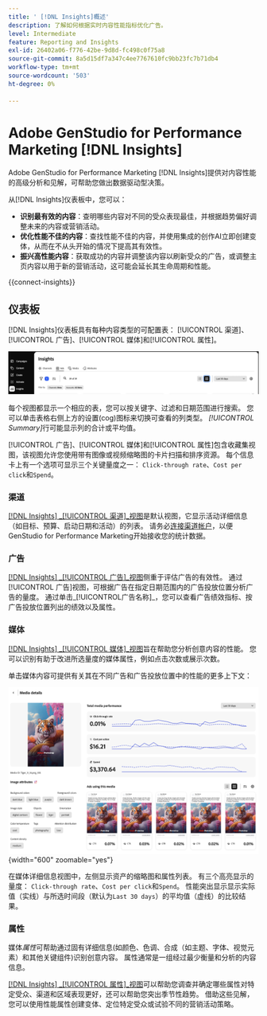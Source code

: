```yaml
---
title: ' [!DNL Insights]概述'
description: 了解如何根据实时内容性能指标优化广告。
level: Intermediate
feature: Reporting and Insights
exl-id: 26402a06-f776-42be-9d8d-fc498c0f75a8
source-git-commit: 8a5d15df7a347c4ee7767610fc9bb23fc7b71db4
workflow-type: tm+mt
source-wordcount: '503'
ht-degree: 0%

---
```


# Adobe GenStudio for Performance Marketing [!DNL Insights]

Adobe GenStudio for Performance Marketing [!DNL Insights]提供对内容性能的高级分析和见解，可帮助您做出数据驱动型决策。

从[!DNL Insights]仪表板中，您可以：

- **识别最有效的内容**：查明哪些内容对不同的受众表现最佳，并根据趋势偏好调整未来的内容或营销活动。
- **优化性能不佳的内容**：查找性能不佳的内容，并使用集成的创作AI立即创建变体，从而在不从头开始的情况下提高其有效性。
- **振兴高性能内容**：获取成功的内容并调整该内容以刷新受众的广告，或调整主页内容以用于新的营销活动，这可能会延长其生命周期和性能。

{{connect-insights}}

## 仪表板

[!DNL Insights]仪表板具有每种内容类型的可配置表： [!UICONTROL 渠道]、[!UICONTROL 广告]、[!UICONTROL 媒体]和[!UICONTROL 属性]。

![[!DNL Insights]仪表板](/help/assets/insights-dashboard.png)

每个视图都显示一个相应的表，您可以按关键字、过滤和日期范围进行搜索。 您可以单击表格右侧上方的设置(cog)图标来切换可查看的列类型。 _[!UICONTROL Summary]_&#x200B;行可能显示列的合计或平均值。

[!UICONTROL 广告]、[!UICONTROL 媒体]和[!UICONTROL 属性]包含收藏集视图，该视图允许您使用带有图像或视频缩略图的卡片扫描和排序资源。 每个信息卡上有一个选项可显示三个关键量度之一： `Click-through rate`、`Cost per click`和`Spend`。

### 渠道

[[!DNL Insights] _[!UICONTROL 渠道&#x200B;]_视图](channels.md)是默认视图，它显示活动详细信息（如目标、预算、启动日期和活动）的列表。 请务必[连接渠道帐户](connect-channel.md)，以便GenStudio for Performance Marketing开始接收您的统计数据。

### 广告

[[!DNL Insights] _[!UICONTROL 广告&#x200B;]_视图](ads.md)侧重于评估广告的有效性。 通过[!UICONTROL 广告]视图，可根据广告在指定日期范围内的广告投放位置分析广告的量度。 通过单击_[!UICONTROL &#x200B;广告名称&#x200B;]_，您可以查看广告绩效指标、按广告投放位置列出的绩效以及属性。

### 媒体

[[!DNL Insights] _[!UICONTROL 媒体&#x200B;]_视图](media.md)旨在帮助您分析创意内容的性能。 您可以识别有助于改进所选量度的媒体属性，例如点击次数或展示次数。

单击媒体内容可提供有关其在不同广告和广告投放位置中的性能的更多上下文：

![媒体详细信息](/help/assets/insights-media-details.png){width="600" zoomable="yes"}

在媒体详细信息视图中，左侧显示资产的缩略图和属性列表。 有三个高亮显示的量度： `Click-through rate`、`Cost per click`和`Spend`。 性能突出显示显示实际值（实线）与所选时间段（默认为`Last 30 days`）的平均值（虚线）的比较结果。

### 属性

媒体&#x200B;_属性_&#x200B;可帮助通过固有详细信息(如颜色、色调、合成（如主题、字体、视觉元素）和其他关键组件)识别创意内容。 属性通常是一组经过最少衡量和分析的内容信息。

[[!DNL Insights] _[!UICONTROL 属性&#x200B;]_视图](attributes.md)可以帮助您调查并确定哪些属性对特定受众、渠道和区域表现更好，还可以帮助您突出季节性趋势。 借助这些见解，您可以使用性能属性创建变体、定位特定受众或试验不同的营销活动策略。
